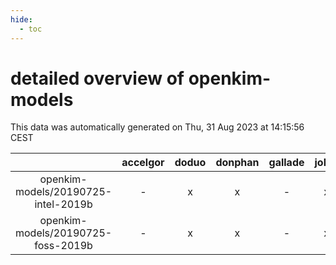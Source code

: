 ```yaml
---
hide:
  - toc
---
```


detailed overview of openkim-models
===================================


This data was automatically generated on Thu, 31 Aug 2023 at 14:15:56 CEST  

| |accelgor|doduo|donphan|gallade|joltik|skitty|swalot|victini|
| :---: | :---: | :---: | :---: | :---: | :---: | :---: | :---: | :---: |
|openkim-models/20190725-intel-2019b|-|x|x|-|x|x|-|x|
|openkim-models/20190725-foss-2019b|-|x|x|-|x|x|-|x|
